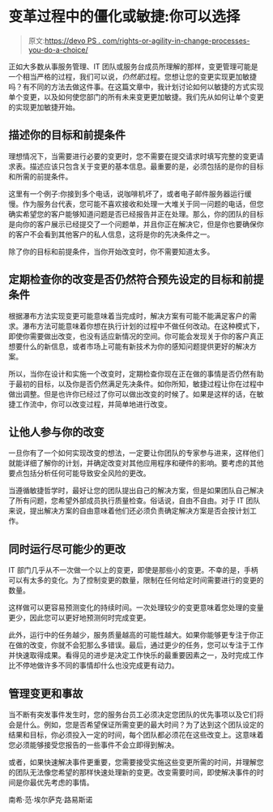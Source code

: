 # 变革过程中的僵化或敏捷:你可以选择

> 原文:[https://devo PS . com/rights-or-agility-in-change-processes-you-do-a-choice/](https://devops.com/rigidity-or-agility-during-change-processes-you-do-have-a-choice/)

正如大多数从事服务管理、IT 团队或服务台成员所理解的那样，变更管理可能是一个相当严格的过程，我们可以说，*仍然是*过程。您想让您的变更实现更加敏捷吗？有不同的方法去做这件事。在这篇文章中，我计划讨论如何以敏捷的方式实现单个变更，以及如何使您部门的所有未来变更更加敏捷。我们先从如何让单个变更的实现更加敏捷开始。

## **描述你的目标和前提条件**

理想情况下，当需要进行必要的变更时，您不需要在提交请求时填写完整的变更请求表。描述应该只包含关于变更的基本信息。最重要的是，必须包括的是你的目标和所需的前提条件。

这里有一个例子:你接到多个电话，说咖啡机坏了，或者电子邮件服务器运行缓慢。作为服务台代表，您可能不喜欢接收和处理一大堆关于同一问题的电话，但您确实希望您的客户能够知道问题是否已经报告并正在处理。那么，你的团队的目标是向你的客户展示已经提交了一个问题单，并且你正在解决它，但是你也要确保你的客户不会看到其他客户的私人信息，这将是你的先决条件之一。

除了你的目标和前提条件，当你开始改变时，你不需要知道太多。

## **定期检查你的改变是否仍然符合预先设定的目标和前提条件**

根据瀑布方法实现变更可能意味着当完成时，解决方案有可能不能满足客户的需求。瀑布方法可能意味着你想在执行计划的过程中不做任何改动。在这种模式下，即使你需要做出改变，也没有适应新情况的空间。你可能会发现关于你的客户真正想要什么的新信息，或者市场上可能有新技术为你的感知问题提供更好的解决方案。

所以，当你在设计和实施一个改变时，定期检查你现在正在做的事情是否仍然有助于最初的目标，以及你是否仍然满足先决条件。如你所知，敏捷过程让你在过程中做出调整。但是也许你已经过了你可以做出改变的时候了。如果是这样的话，在敏捷工作流中，你可以改变过程，并简单地进行改变。

## **让他人参与你的改变**

一旦你有了一个如何实现改变的想法，一定要让你团队的专家参与进来，这样他们就能详细了解你的计划，并确定改变对其他应用程序和硬件的影响。要考虑的其他要点包括分析任何可能导致安全风险的更改。

当遵循敏捷哲学时，最好让您的团队提出自己的解决方案，但是如果团队自己解决了所有问题，您希望外部成员执行质量检查。俗话说，自由不自由。对于 IT 团队来说，提出解决方案的自由意味着他们还必须负责确定解决方案是否会按计划工作。

## **同时运行尽可能少的更改**

IT 部门几乎从不一次做一个以上的变更，即使是那些小的变更。不幸的是，手柄可以有太多的变化。为了控制变更的数量，限制在任何给定时间需要进行的变更的数量。

这样做可以更容易预测变化的持续时间。一次处理较少的变更意味着您处理的变量更少，因此您可以更好地预测何时完成变更。

此外，运行中的任务越少，服务质量越高的可能性越大。如果你能够更专注于你正在做的改变，你就不会犯那么多错误。最后，通过更少的任务，您可以专注于工作并快速取得成果。看得见的进步是决定工作快乐的最重要因素之一，及时完成工作比不停地做许多不同的事情却什么也没完成更有动力。

## **管理变更和事故**

当不断有突发事件发生时，您的服务台员工必须决定您团队的优先事项以及它们将会是什么。例如，您是否希望保证所需变更的最大时间？为了达到这个团队设定的结果和目标，你必须投入一定的时间，每个团队都必须花在这些改变上。这意味着您必须能够接受您报告的一些事件不会立即得到解决。

或者，如果快速解决事件更重要，您需要接受实施这些变更所需的时间，并理解您的团队无法像您希望的那样快速处理新的变更。改变需要时间，即使解决事件的时间是你最优先考虑的事情。

南希·范·埃尔萨克·路易斯诺